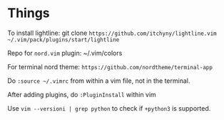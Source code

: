 # Things

To install lightline:
git clone `https://github.com/itchyny/lightline.vim ~/.vim/pack/plugins/start/lightline`

Repo for `nord.vim` plugin: ~/.vim/colors

For terminal nord theme: `https://github.com/nordtheme/terminal-app`

Do `:source ~/.vimrc` from within a vim file, not in the terminal.

After adding plugins, do `:PluginInstall` within vim

Use `vim --versioni | grep python` to check if `+python3` is supported.
